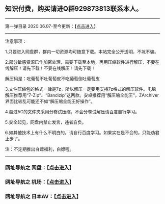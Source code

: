 
## 知识付费，购买请进Q群929873813联系本人。



***



第一弹目录 2020.06.07-至今更新：【<a href="https://github.com/huangshanshao/gxml/wiki/2020.04.18%E8%87%B32020.06.05%E6%9B%B4%E6%96%B0" target="_blank">点击进入</a>】

***

注意事项：

1.只要进入网盘群，群内一切资源均可随意下载。本站完全公开透明，不坑不骗。

2.部分敏感资源已作加密处理，需要下载至本地，再用压缩软件进行解压，不要在线解压！请先下载！不要在线解压！请先下载！

解压码是：吃葡萄不吐葡萄皮不吃葡萄倒吐葡萄皮

3.文件压缩包的格式一律是7z，所以解压一定要用支持7z格式的解压软件。电脑解压推荐用“7-Zip”、“Bandizip”这两款。安卓推荐用“解压缩全能王”，ZArchiver界面比较乱可能还不如“解压缩全能王好操作”。

4.超过5G的文件夹采用分卷试压缩，不会分卷试解压请百度自行学习。

5.安全起见，网盘内禁止发言，违者自负。

6.如其他技术上有什么不明白的，请自行百度学习。如果实在是不会的，只能劝君止步了。



注：不定期推出白嫖福利，白嫖喔。

***

### 网址导航之 网盘：【<a href="https://github.com/huangshanshao/mz/wiki/%E7%BD%91%E5%9D%80%E5%AF%BC%E8%88%AA%E4%B9%8B-%E7%BD%91%E7%9B%98" target="_blank">点击进入</a>】

### 网址导航之 机场：【<a href="https://github.com/huangshanshao/mz/wiki/%E7%BD%91%E5%9D%80%E5%AF%BC%E8%88%AA%E4%B9%8B-%E6%9C%BA%E5%9C%BA" target="_blank">点击进入</a>】

### 网址导航之 日本AV：【<a href="https://github.com/huangshanshao/mz/wiki/%E6%97%A5%E6%9C%ACAV%E7%BD%91%E7%AB%99" target="_blank">点击进入</a>】
